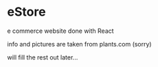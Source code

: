 # eStore
e commerce website done with React

info and pictures are taken from  plants.com  (sorry)

will fill the rest out later...
